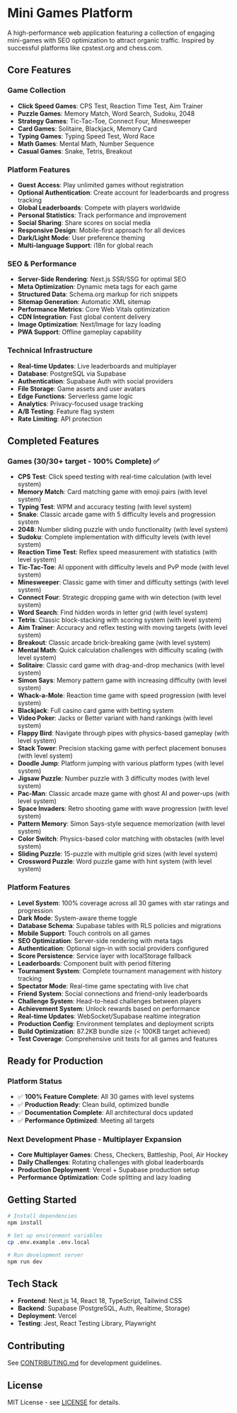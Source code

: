 # Mini Games Platform

A high-performance web application featuring a collection of engaging mini-games with SEO optimization to attract organic traffic. Inspired by successful platforms like cpstest.org and chess.com.

## Core Features

### Game Collection
- **Click Speed Games**: CPS Test, Reaction Time Test, Aim Trainer
- **Puzzle Games**: Memory Match, Word Search, Sudoku, 2048
- **Strategy Games**: Tic-Tac-Toe, Connect Four, Minesweeper
- **Card Games**: Solitaire, Blackjack, Memory Card
- **Typing Games**: Typing Speed Test, Word Race
- **Math Games**: Mental Math, Number Sequence
- **Casual Games**: Snake, Tetris, Breakout

### Platform Features
- **Guest Access**: Play unlimited games without registration
- **Optional Authentication**: Create account for leaderboards and progress tracking
- **Global Leaderboards**: Compete with players worldwide
- **Personal Statistics**: Track performance and improvement
- **Social Sharing**: Share scores on social media
- **Responsive Design**: Mobile-first approach for all devices
- **Dark/Light Mode**: User preference theming
- **Multi-language Support**: i18n for global reach

### SEO & Performance
- **Server-Side Rendering**: Next.js SSR/SSG for optimal SEO
- **Meta Optimization**: Dynamic meta tags for each game
- **Structured Data**: Schema.org markup for rich snippets
- **Sitemap Generation**: Automatic XML sitemap
- **Performance Metrics**: Core Web Vitals optimization
- **CDN Integration**: Fast global content delivery
- **Image Optimization**: Next/Image for lazy loading
- **PWA Support**: Offline gameplay capability

### Technical Infrastructure
- **Real-time Updates**: Live leaderboards and multiplayer
- **Database**: PostgreSQL via Supabase
- **Authentication**: Supabase Auth with social providers
- **File Storage**: Game assets and user avatars
- **Edge Functions**: Serverless game logic
- **Analytics**: Privacy-focused usage tracking
- **A/B Testing**: Feature flag system
- **Rate Limiting**: API protection

## Completed Features

### Games (30/30+ target - 100% Complete) ✅
- **CPS Test**: Click speed testing with real-time calculation (with level system)
- **Memory Match**: Card matching game with emoji pairs (with level system)
- **Typing Test**: WPM and accuracy testing (with level system)
- **Snake**: Classic arcade game with 5 difficulty levels and progression system
- **2048**: Number sliding puzzle with undo functionality (with level system)
- **Sudoku**: Complete implementation with difficulty levels (with level system)
- **Reaction Time Test**: Reflex speed measurement with statistics (with level system)
- **Tic-Tac-Toe**: AI opponent with difficulty levels and PvP mode (with level system)
- **Minesweeper**: Classic game with timer and difficulty settings (with level system)
- **Connect Four**: Strategic dropping game with win detection (with level system)
- **Word Search**: Find hidden words in letter grid (with level system)
- **Tetris**: Classic block-stacking with scoring system (with level system)
- **Aim Trainer**: Accuracy and reflex testing with moving targets (with level system)
- **Breakout**: Classic arcade brick-breaking game (with level system)
- **Mental Math**: Quick calculation challenges with difficulty scaling (with level system)
- **Solitaire**: Classic card game with drag-and-drop mechanics (with level system)
- **Simon Says**: Memory pattern game with increasing difficulty (with level system)
- **Whack-a-Mole**: Reaction time game with speed progression (with level system)
- **Blackjack**: Full casino card game with betting system
- **Video Poker**: Jacks or Better variant with hand rankings (with level system)
- **Flappy Bird**: Navigate through pipes with physics-based gameplay (with level system)
- **Stack Tower**: Precision stacking game with perfect placement bonuses (with level system)
- **Doodle Jump**: Platform jumping with various platform types (with level system)
- **Jigsaw Puzzle**: Number puzzle with 3 difficulty modes (with level system)
- **Pac-Man**: Classic arcade maze game with ghost AI and power-ups (with level system)
- **Space Invaders**: Retro shooting game with wave progression (with level system)
- **Pattern Memory**: Simon Says-style sequence memorization (with level system)
- **Color Switch**: Physics-based color matching with obstacles (with level system)
- **Sliding Puzzle**: 15-puzzle with multiple grid sizes (with level system)
- **Crossword Puzzle**: Word puzzle game with hint system (with level system)

### Platform Features
- **Level System**: 100% coverage across all 30 games with star ratings and progression
- **Dark Mode**: System-aware theme toggle
- **Database Schema**: Supabase tables with RLS policies and migrations
- **Mobile Support**: Touch controls on all games
- **SEO Optimization**: Server-side rendering with meta tags
- **Authentication**: Optional sign-in with social providers configured
- **Score Persistence**: Service layer with localStorage fallback
- **Leaderboards**: Component built with period filtering
- **Tournament System**: Complete tournament management with history tracking
- **Spectator Mode**: Real-time game spectating with live chat
- **Friend System**: Social connections and friend-only leaderboards
- **Challenge System**: Head-to-head challenges between players
- **Achievement System**: Unlock rewards based on performance
- **Real-time Updates**: WebSocket/Supabase realtime integration
- **Production Config**: Environment templates and deployment scripts
- **Build Optimization**: 87.2KB bundle size (< 100KB target achieved)
- **Test Coverage**: Comprehensive unit tests for all games and features

## Ready for Production

### Platform Status
- ✅ **100% Feature Complete**: All 30 games with level systems
- ✅ **Production Ready**: Clean build, optimized bundle
- ✅ **Documentation Complete**: All architectural docs updated
- ✅ **Performance Optimized**: Meeting all targets

### Next Development Phase - Multiplayer Expansion
- **Core Multiplayer Games**: Chess, Checkers, Battleship, Pool, Air Hockey
- **Daily Challenges**: Rotating challenges with global leaderboards
- **Production Deployment**: Vercel + Supabase production setup
- **Performance Optimization**: Code splitting and lazy loading

## Getting Started

```bash
# Install dependencies
npm install

# Set up environment variables
cp .env.example .env.local

# Run development server
npm run dev
```

## Tech Stack

- **Frontend**: Next.js 14, React 18, TypeScript, Tailwind CSS
- **Backend**: Supabase (PostgreSQL, Auth, Realtime, Storage)
- **Deployment**: Vercel
- **Testing**: Jest, React Testing Library, Playwright

## Contributing

See [CONTRIBUTING.md](CONTRIBUTING.md) for development guidelines.

## License

MIT License - see [LICENSE](LICENSE) for details.